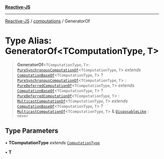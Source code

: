 [**Reactive-JS**](../../README.md)

***

[Reactive-JS](../../README.md) / [computations](../README.md) / GeneratorOf

# Type Alias: GeneratorOf\<TComputationType, T\>

> **GeneratorOf**\<`TComputationType`, `T`\>: [`PureSynchronousComputationOf`](PureSynchronousComputationOf.md)\<`TComputationType`, `T`\> *extends* [`ComputationBaseOf`](ComputationBaseOf.md)\<`TComputationType`, `T`\> ? [`PureSynchronousComputationOf`](PureSynchronousComputationOf.md)\<`TComputationType`, `T`\> : [`PureDeferredComputationOf`](PureDeferredComputationOf.md)\<`TComputationType`, `T`\> *extends* [`ComputationBaseOf`](ComputationBaseOf.md)\<`TComputationType`, `T`\> ? [`PureDeferredComputationOf`](PureDeferredComputationOf.md)\<`TComputationType`, `T`\> : [`MulticastComputationOf`](MulticastComputationOf.md)\<`TComputationType`, `T`\> *extends* [`ComputationBaseOf`](ComputationBaseOf.md)\<`TComputationType`, `T`\> ? [`MulticastComputationOf`](MulticastComputationOf.md)\<`TComputationType`, `T`\> & [`DisposableLike`](../../utils/interfaces/DisposableLike.md) : `never`

## Type Parameters

• **TComputationType** *extends* [`ComputationType`](ComputationType.md)

• **T**
